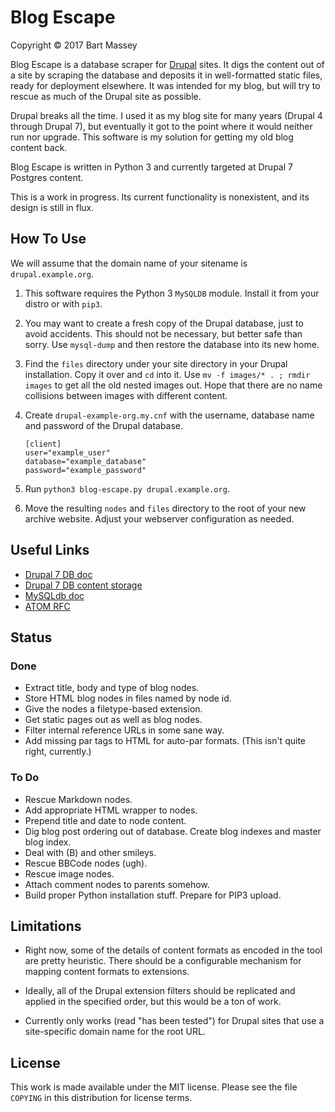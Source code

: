 # Blog Escape
Copyright &copy; 2017 Bart Massey

Blog Escape is a database scraper for
[Drupal](http://drupal.org) sites. It digs the content out
of a site by scraping the database and deposits it in
well-formatted static files, ready for deployment elsewhere.
It was intended for my blog, but will try to rescue as much
of the Drupal site as possible.

Drupal breaks all the time. I used it as my blog site for
many years (Drupal 4 through Drupal 7), but eventually it
got to the point where it would neither run nor upgrade.
This software is my solution for getting my old blog content
back.

Blog Escape is written in Python 3 and currently targeted at
Drupal 7 Postgres content.

This is a work in progress. Its current functionality is
nonexistent, and its design is still in flux.

## How To Use

We will assume that the domain name of your sitename is
`drupal.example.org`.

1.  This software requires the Python 3 `MySQLDB`
    module. Install it from your distro or with `pip3`.

1.  You may want to create a fresh copy of the Drupal
    database, just to avoid accidents. This should not be
    necessary, but better safe than sorry. Use `mysql-dump`
    and then restore the database into its new home.

1.  Find the `files` directory under your site directory in
    your Drupal installation. Copy it over and `cd` into it.
    Use `mv -f images/* . ; rmdir images` to get all the old
    nested images out. Hope that there are no name
    collisions between images with different content.

1.  Create `drupal-example-org.my.cnf` with the username,
    database name and password of the Drupal database.
   
    ```
    [client]
    user="example_user"
    database="example_database"
    password="example_password"
    ```

1. Run `python3 blog-escape.py drupal.example.org`.

1. Move the resulting `nodes` and `files` directory to the
   root of your new archive website. Adjust your webserver
   configuration as needed.

## Useful Links

* [Drupal 7 DB doc](http://www.drupal.org/node/1785994#d7)
* [Drupal 7 DB content storage](http://drupal.stackexchange.com/a/6791)
* [MySQLdb doc](http://mysqlclient.readthedocs.io)
* [ATOM RFC](http://tools.ietf.org/html/rfc4287)

## Status

### Done

* Extract title, body and type of blog nodes.
* Store HTML blog nodes in files named by node id.
* Give the nodes a filetype-based extension.
* Get static pages out as well as blog nodes.
* Filter internal reference URLs in some sane way.
* Add missing par tags to HTML for auto-par formats.
  (This isn't quite right, currently.)

### To Do

* Rescue Markdown nodes.
* Add appropriate HTML wrapper to nodes.
* Prepend title and date to node content.
* Dig blog post ordering out of database.
  Create blog indexes and master blog index.
* Deal with (B) and other smileys.
* Rescue BBCode nodes (ugh).
* Rescue image nodes.
* Attach comment nodes to parents somehow.
* Build proper Python installation stuff. Prepare for PIP3
  upload.

## Limitations

* Right now, some of the details of content formats as
  encoded in the tool are pretty heuristic.  There
  should be a configurable mechanism for mapping content
  formats to extensions.

* Ideally, all of the Drupal extension filters should be
  replicated and applied in the specified order, but this
  would be a ton of work.

* Currently only works (read "has been tested") for Drupal
  sites that use a site-specific domain name for the root
  URL.

## License

This work is made available under the MIT license. Please
see the file `COPYING` in this distribution for license terms.
